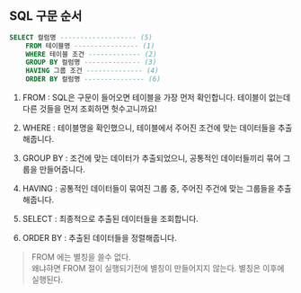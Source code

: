 ## SQL 구문 순서

```sql
SELECT 컬럼명 ------------------- (5)   
    FROM 테이블명 ---------------- (1)  
    WHERE 테이블 조건 ------------- (2) 
    GROUP BY 컬럼명 -------------- (3) 
    HAVING 그룹 조건 -------------- (4) 
    ORDER BY 컬럼명 --------------- (6)
```

1. FROM : SQL은 구문이 들어오면 테이블을 가장 먼저 확인합니다. 테이블이 없는데 다른 것들을 먼저 조회하면 헛수고니까요!

2. WHERE : 테이블명을 확인했으니, 테이블에서 주어진 조건에 맞는 데이터들을 추출해줍니다.

3. GROUP BY : 조건에 맞는 데이터가 추출되었으니, 공통적인 데이터들끼리 묶어 그룹을 만들어줍니다.

4. HAVING : 공통적인 데이터들이 묶여진 그룹 중, 주어진 주건에 맞는 그룹들을 추출해줍니다.

5. SELECT : 최종적으로 추출된 데이터들을 조회합니다.

6. ORDER BY : 추출된 데이터들을 정렬해줍니다.

> FROM 에는 별칭을 쓸수 없다.   
왜냐햐면 FROM 절이 실행되기전에 별칭이 만들어지지 않는다. 별칭은 이후에 실행된다.

